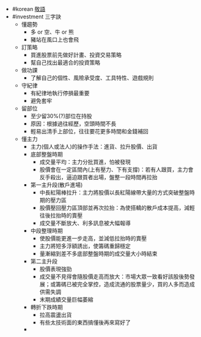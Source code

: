 - #korean [敬語](https://elisa0213.pixnet.net/blog/post/226768418-%E9%9F%93%E8%AA%9E4%E5%A4%A7%E6%95%AC%E8%AA%9E-%E4%BD%A0%E7%9F%A5%E9%81%93%E4%BA%86%E5%97%8E%3F--%E7%B0%A1%E5%96%AE%E4%BB%8B%E7%B4%B9%E5%B0%8D%E8%B1%A1%E6%95%AC%E8%AA%9E)
- #investment 三字訣
	- 懂趨勢
		- 多 or 空、牛 or 熊
		- 豬站在風口上也會飛
	- 訂策略
		- 買進股票前先做好計畫、投資交易策略
		- 幫自己找出最適合的投資策略
	- 做功課
		- 了解自己的個性、風險承受度、工具特性、遊戲規則
	- 守紀律
		- 有紀律地執行停損最重要
		- 避免套牢
	- 留部位
		- 至少留30%(?)部位在持股
		- 原因：根據過往經歷，空頭時間不長
		- 輕易出清手上部位，往往要花更多時間和金錢補回
	- 懂主力
		- 主力(個人或法人)的操作手法：進貨、拉升股價、出貨
		- 底部整盤時期
			- 成交量平均：主力分批買進，怕被發現
			- 股價會在一定區間內(上有壓力、下有支撐)：若有人跟買，主力會反手殺出，逼迫跟買者出場，盤整一段時間再拉抬
		- 第一主升段(散戶進場)
			- 中長紅陽棒拉升：主力將股價以長紅陽線帶大量的方式突破整盤時期的壓力區
			- 股價壓回壓力區頂部並再次拉抬：為使搭轎的散戶成本提高，減輕往後拉抬時的賣壓
			- 成交量不斷放大、利多訊息被大幅報導
		- 中段整理時期
			- 使股價能更進一步走高，並減低拉抬時的賣壓
			- 主力將短多浮額誘出，使籌碼重歸穩定
			- 量漸縮到差不多底部整盤時期的成交量大小時結束
		- 第二主升段
			- 股價表現強勁
			- 成交量不見得會隨股價走高而放大：市場大眾一致看好該股後勢發展；或籌碼已被完全掌控，造成流通的股票量少，買的人多而造成供需失調
			- 末期成績交量巨幅萎縮
		- 轉折下跌時期
			- 拉高震盪出貨
			- 有些太技術面的東西搞懂後再來寫好了
		-